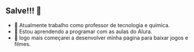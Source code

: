 ## Salve!!! 👋
- 🔭 Atualmente trabalho como professor de tecnologia e química.
- 🌱 Estou aprendendo a programar com as aulas do Alura.
- 👯 logo mais começarei a desenvolver minha pagina para baixar jogos e filmes.
<!--
**daniellkira/daniellkira** is a ✨ _special_ ✨ repository because its `README.md` (this file) appears on your GitHub profile.


